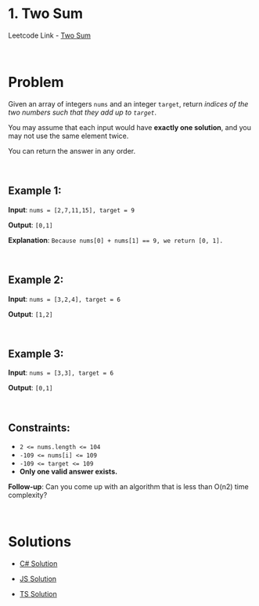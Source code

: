 # 1. Two Sum

Leetcode Link - [Two Sum](https://leetcode.com/problems/two-sum/)

<br>

# Problem

Given an array of integers `nums` and an integer `target`, return _indices of the two numbers such that they add up to `target`_.

You may assume that each input would have **exactly one solution**, and you may not use the same element twice.

You can return the answer in any order.

<br>

## Example 1:

**Input**: `nums = [2,7,11,15], target = 9`

**Output**: `[0,1]`

**Explanation**: `Because nums[0] + nums[1] == 9, we return [0, 1].`

<br>

## Example 2:

**Input**: `nums = [3,2,4], target = 6`

**Output**: `[1,2]`

<br>

## Example 3:

**Input**: `nums = [3,3], target = 6`

**Output**: `[0,1]`

<br>

## Constraints:

- `2 <= nums.length <= 104`
- `-109 <= nums[i] <= 109`
- `-109 <= target <= 109`
- **Only one valid answer exists.**

**Follow-up**: Can you come up with an algorithm that is less than O(n2) time complexity?

<br>

# Solutions

- [C# Solution](https://github.com/iabu94/leetcode-solutions/blob/master/Two%20Sum/solution.cs)

- [JS Solution](https://github.com/iabu94/leetcode-solutions/blob/master/Two%20Sum/solution.js)

- [TS Solution](https://github.com/iabu94/leetcode-solutions/blob/master/Two%20Sum/solution.ts)
